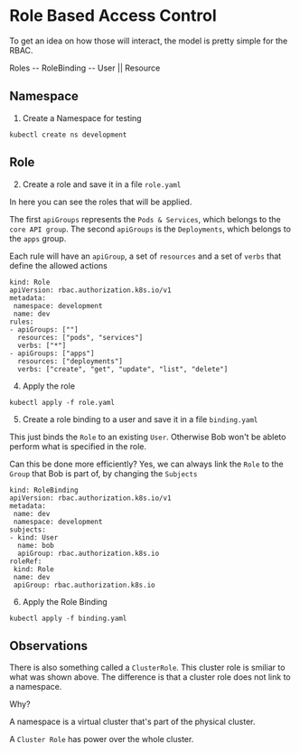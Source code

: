 # Role Based Access Control

To get an idea on how those will interact, the model is pretty simple for the RBAC.

Roles -- RoleBinding -- User || Resource

## Namespace

1. Create a Namespace for testing
```
kubectl create ns development
```

## Role

2. Create a role and save it in a file `role.yaml`

In here you can see the roles that will be applied.

The first `apiGroups` represents the `Pods & Services`, which belongs to the `core API group`.
The second `apiGroups` is the `Deployments`, which belongs to the `apps` group.

Each rule will have an `apiGroup`, a set of `resources` and a set of `verbs` that define the allowed actions

```
kind: Role
apiVersion: rbac.authorization.k8s.io/v1
metadata:
 namespace: development
 name: dev
rules:
- apiGroups: [""]
  resources: ["pods", "services"]
  verbs: ["*"]
- apiGroups: ["apps"]
  resources: ["deployments"]
  verbs: ["create", "get", "update", "list", "delete"]
```

4. Apply the role
```
kubectl apply -f role.yaml
```

5. Create a role binding to a user and save it in a file `binding.yaml`

This just binds the `Role` to an existing `User`. Otherwise Bob won't be ableto perform what is specified in the role.

Can this be done more efficiently? Yes, we can always link the `Role` to the `Group` that Bob is part of, by changing the `Subjects`

```
kind: RoleBinding
apiVersion: rbac.authorization.k8s.io/v1
metadata:
 name: dev
 namespace: development
subjects:
- kind: User
  name: bob
  apiGroup: rbac.authorization.k8s.io
roleRef:
 kind: Role
 name: dev
 apiGroup: rbac.authorization.k8s.io
```

6. Apply the Role Binding
```
kubectl apply -f binding.yaml
```

## Observations
There is also something called a `ClusterRole`. This cluster role is smiliar to what was shown above. The difference is that a cluster role does not link to a namespace.

Why?

A namespace is a virtual cluster that's part of the physical cluster.

A `Cluster Role` has power over the whole cluster.

